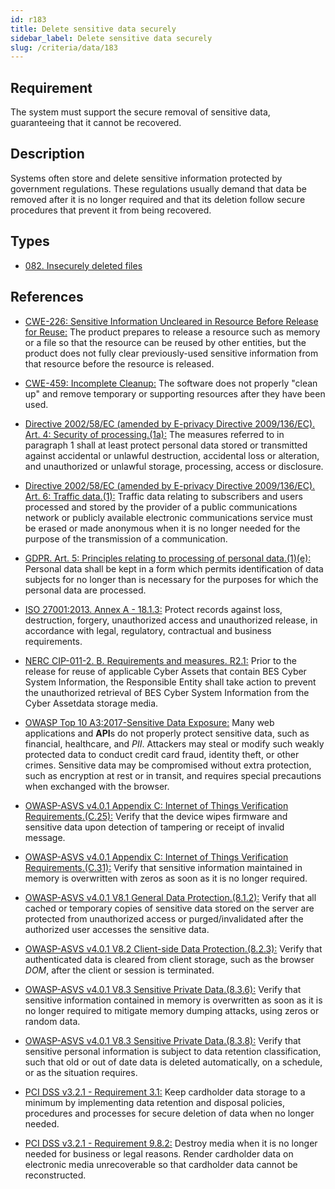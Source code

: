 ```yaml
---
id: r183
title: Delete sensitive data securely
sidebar_label: Delete sensitive data securely
slug: /criteria/data/183
---
```


## Requirement

The system must support the secure removal of sensitive data,
guaranteeing that it cannot be recovered.

## Description

Systems often store and delete sensitive information protected by government
regulations.
These regulations usually demand that data be removed after it is no longer
required and that its deletion follow secure procedures that prevent it
from being recovered.

## Types

- [082. Insecurely deleted files](https://fluidattacks.com/products/rules/findings/082/)

## References

- [CWE-226: Sensitive Information Uncleared in Resource Before Release for Reuse:](https://cwe.mitre.org/data/definitions/226.html)
The product prepares to release a resource such as memory or a file so that the
resource can be reused by other entities,
but the product does not fully clear previously-used sensitive information from
that resource before the resource is released.

- [CWE-459: Incomplete Cleanup:](https://cwe.mitre.org/data/definitions/459.html)
The software does not properly "clean up" and remove temporary or supporting
resources after they have been used.

- [Directive 2002/58/EC (amended by E-privacy Directive 2009/136/EC). Art. 4: Security of processing.(1a):](https://eur-lex.europa.eu/legal-content/EN/TXT/PDF/?uri=CELEX:02002L0058-20091219)
The measures referred to in paragraph 1 shall at least protect personal data
stored or transmitted against accidental or unlawful destruction,
accidental loss or alteration,
and unauthorized or unlawful storage, processing, access or disclosure.

- [Directive 2002/58/EC (amended by E-privacy Directive 2009/136/EC). Art. 6: Traffic data.(1):](https://eur-lex.europa.eu/legal-content/EN/TXT/PDF/?uri=CELEX:02002L0058-20091219)
Traffic data relating to subscribers and users processed and stored by the
provider of a public communications network or publicly available electronic
communications service must be erased or made anonymous when it is no longer
needed for the purpose of the trans­mission of a communication.

- [GDPR. Art. 5: Principles relating to processing of personal data.(1)(e):](https://gdpr-info.eu/art-5-gdpr/)
Personal data shall be kept in a form which permits identification of data
subjects for no longer than is necessary for the purposes for which the
personal data are processed.

- [ISO 27001:2013. Annex A - 18.1.3:](https://www.iso.org/obp/ui/#iso:std:54534:en)
Protect records against loss, destruction, forgery, unauthorized access and
unauthorized release,
in accordance with legal, regulatory, contractual and business requirements.

- [NERC CIP-011-2. B. Requirements and measures. R2.1:](https://www.nerc.com/pa/Stand/Reliability%20Standards/CIP-011-2.pdf)
Prior to the release for reuse of applicable Cyber Assets that contain BES
Cyber System Information,
the Responsible Entity shall take action to prevent the unauthorized retrieval
of BES Cyber System Information from the Cyber Assetdata storage media.

- [OWASP Top 10 A3:2017-Sensitive Data Exposure:](https://owasp.org/www-project-top-ten/OWASP_Top_Ten_2017/Top_10-2017_A3-Sensitive_Data_Exposure)
Many web applications and **API**s do not properly protect sensitive data,
such as financial, healthcare, and *PII*.
Attackers may steal or modify such weakly protected data to conduct credit card
fraud, identity theft, or other crimes.
Sensitive data may be compromised without extra protection,
such as encryption at rest or in transit, and requires special precautions when
exchanged with the browser.

- [OWASP-ASVS v4.0.1 Appendix C: Internet of Things Verification Requirements.(C.25):](https://owasp.org/www-project-application-security-verification-standard/)
Verify that the device wipes firmware and sensitive data upon detection of
tampering or receipt of invalid message.

- [OWASP-ASVS v4.0.1 Appendix C: Internet of Things Verification Requirements.(C.31):](https://owasp.org/www-project-application-security-verification-standard/)
Verify that sensitive information maintained in memory is overwritten with
zeros as soon as it is no longer required.

- [OWASP-ASVS v4.0.1 V8.1 General Data Protection.(8.1.2):](https://owasp.org/www-project-application-security-verification-standard/)
Verify that all cached or temporary copies of sensitive data stored on the
server are protected from unauthorized access or purged/invalidated after the
authorized user accesses the sensitive data.

- [OWASP-ASVS v4.0.1 V8.2 Client-side Data Protection.(8.2.3):](https://owasp.org/www-project-application-security-verification-standard/)
Verify that authenticated data is cleared from client storage,
such as the browser *DOM*, after the client or session is terminated.

- [OWASP-ASVS v4.0.1 V8.3 Sensitive Private Data.(8.3.6):](https://owasp.org/www-project-application-security-verification-standard/)
Verify that sensitive information contained in memory is overwritten as soon as
it is no longer required to mitigate memory dumping attacks,
using zeros or random data.

- [OWASP-ASVS v4.0.1 V8.3 Sensitive Private Data.(8.3.8):](https://owasp.org/www-project-application-security-verification-standard/)
Verify that sensitive personal information is subject to data retention
classification,
such that old or out of date data is deleted automatically, on a schedule,
or as the situation requires.

- [PCI DSS v3.2.1 - Requirement 3.1:](https://www.pcisecuritystandards.org/documents/PCI_DSS_v3-2-1.pdf)
Keep cardholder data storage to a minimum by implementing data retention and
disposal policies, procedures and processes for secure deletion of data when no
longer needed.

- [PCI DSS v3.2.1 - Requirement 9.8.2:](https://www.pcisecuritystandards.org/documents/PCI_DSS_v3-2-1.pdf)
Destroy media when it is no longer needed for business or legal reasons.
Render cardholder data on electronic media unrecoverable so that cardholder
data cannot be reconstructed.
